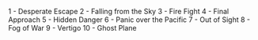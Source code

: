 1 - Desperate Escape
2 - Falling from the Sky
3 - Fire Fight
4 - Final Approach
5 - Hidden Danger
6 - Panic over the Pacific
7 - Out of Sight
8 - Fog of War
9 - Vertigo
10 - Ghost Plane
